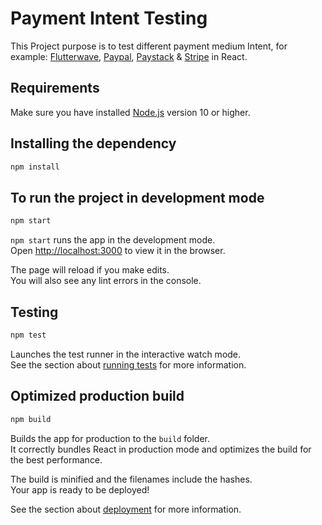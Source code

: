 # Payment Intent Testing

This Project purpose is to test different payment medium Intent, for example: [Flutterwave](https://flutterwave.com), [Paypal](https://www.paypal.com/), [Paystack](https://paystack.com/) & [Stripe](https://stripe.com/) in React.

## Requirements

Make sure you have installed [Node.js](https://nodejs.org/en/) version 10 or higher.

## Installing the dependency

```bash
npm install
```

## To run the project in development mode

```bash
npm start
```

`npm start` runs the app in the development mode.\
Open [http://localhost:3000](http://localhost:3000) to view it in the browser.

The page will reload if you make edits.\
You will also see any lint errors in the console.

## Testing

```bash
npm test
```

Launches the test runner in the interactive watch mode.\
See the section about [running tests](https://facebook.github.io/create-react-app/docs/running-tests) for more information.

## Optimized production build

```bash
npm build
```

Builds the app for production to the `build` folder.\
It correctly bundles React in production mode and optimizes the build for the best performance.

The build is minified and the filenames include the hashes.\
Your app is ready to be deployed!

See the section about [deployment](https://facebook.github.io/create-react-app/docs/deployment) for more information.
